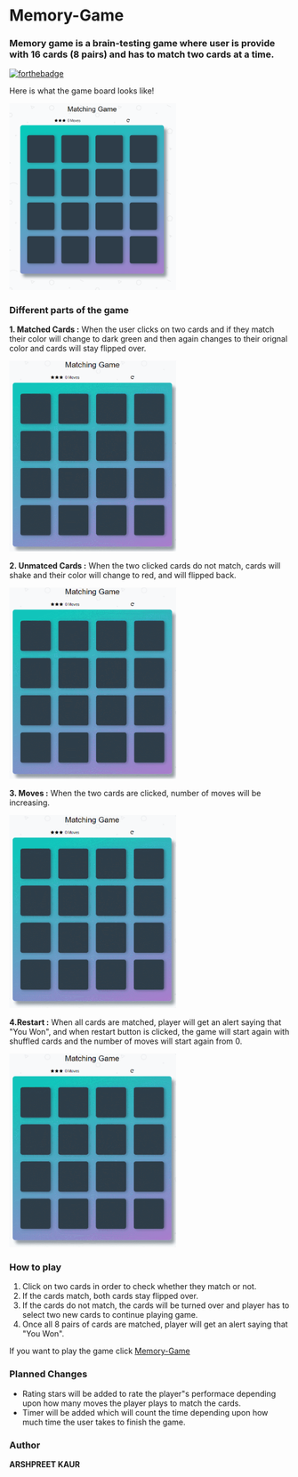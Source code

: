 # Memory-Game
### Memory game is a brain-testing game where user is provide with 16 cards (8 pairs) and has to match two cards at a time.

[![forthebadge](https://forthebadge.com/images/badges/made-with-javascript.svg)](https://forthebadge.com)

Here is what the game board looks like!

<img src="img/Captures.png" width="300px">
 

### Different parts of the game

 __1. Matched Cards :__ When the user clicks on two cards and if they match their color will change to dark green and then again changes to their orignal color and cards will stay flipped over.

<img src="img/match.gif" width ="300px">

 __2. Unmatced Cards :__ When the two clicked cards do not match, cards will shake and their color will change to red, and will flipped back.

<img src="img/unmatch.gif" width="300px">

 __3. Moves :__ When the two cards are clicked, number of moves will be increasing.

<img src="img/moves.gif" width="300px">

 __4.Restart :__ When all cards are matched, player will get an alert saying that "You Won", and when restart button is clicked, the game will start again with shuffled cards and the number of moves will start again from 0.

<img src="img/restart.gif" width="300px">

### How to play

1. Click on two cards in order to check whether they match or not.
2. If the cards match, both cards stay flipped over.
3. If the cards do not match, the cards will be turned over and player has to select two new cards to continue playing game.
4. Once all 8 pairs of cards are matched, player will get an alert saying that "You Won".


If you want to play the game click [Memory-Game](https://ampreetarsh.github.io/Memory-Game/)

### Planned Changes

+  Rating stars will be added to rate the player"s performace depending upon how many moves the player plays to match the cards.
+  Timer will be added which will count the time depending upon how much time the user takes to finish the game.

### Author
__ARSHPREET KAUR__








 
